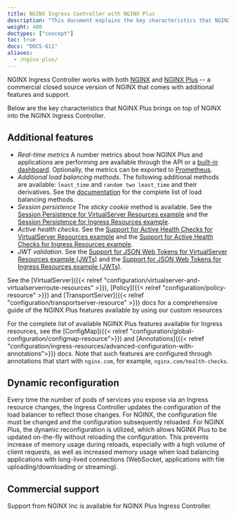 ```yaml
---
title: NGINX Ingress Controller with NGINX Plus
description: "This document explains the key characteristics that NGINX Plus brings on top of NGINX into the NGINX Ingress Controller."
weight: 400
doctypes: ["concept"]
toc: true
docs: "DOCS-611"
aliases:
  - /nginx-plus/
---
```



NGINX Ingress Controller works with both [NGINX](https://nginx.org/) and [NGINX Plus](https://www.nginx.com/products/nginx/) -- a commercial closed source version of NGINX that comes with additional features and support.

Below are the key characteristics that NGINX Plus brings on top of NGINX into the NGINX Ingress Controller.

## Additional features

- *Real-time metrics* A number metrics about how NGINX Plus and applications are performing are available through the API or a [built-in dashboard](https://docs.nginx.com/nginx-ingress-controller/logging-and-monitoring/status-page/). Optionally, the metrics can be exported to [Prometheus](https://docs.nginx.com/nginx-ingress-controller/logging-and-monitoring/prometheus/).
- *Additional load balancing methods*. The following additional methods are available: `least_time` and `random two least_time` and their derivatives. See the [documentation](https://nginx.org/en/docs/http/ngx_http_upstream_module.html) for the complete list of load balancing methods.
- *Session persistence* The *sticky cookie* method is available. See the [Session Persistence for VirtualServer Resources example](https://github.com/nginxinc/kubernetes-ingress/tree/v3.3.2/examples/custom-resources/session-persistence) and the [Session Persistence for Ingress Resources example](https://github.com/nginxinc/kubernetes-ingress/tree/v3.3.2/examples/ingress-resources/session-persistence).
- *Active health checks*. See the [Support for Active Health Checks for VirtualServer Resources example](https://github.com/nginxinc/kubernetes-ingress/tree/v3.3.2/examples/custom-resources/health-checks) and the [Support for Active Health Checks for Ingress Resources example](https://github.com/nginxinc/kubernetes-ingress/tree/v3.3.2/examples/ingress-resources/health-checks).
- *JWT validation*. See the [Support for JSON Web Tokens for VirtualServer Resources example (JWTs)](https://github.com/nginxinc/kubernetes-ingress/tree/v3.3.2/examples/custom-resources/jwt) and the [Support for JSON Web Tokens for Ingress Resources example (JWTs)](https://github.com/nginxinc/kubernetes-ingress/tree/v3.3.2/examples/ingress-resources/jwt).

See the [VirtualServer]({{< relref "configuration/virtualserver-and-virtualserverroute-resources" >}}), [Policy]({{< relref "configuration/policy-resource" >}}) and [TransportServer]({{< relref "configuration/transportserver-resource" >}}) docs  for a comprehensive guide of the NGINX Plus features available by using our custom resources

For the complete list of available NGINX Plus features available for Ingress resources, see the [ConfigMap]({{< relref "configuration/global-configuration/configmap-resource">}}) and [Annotations]({{< relref "configuration/ingress-resources/advanced-configuration-with-annotations">}}) docs. Note that such features are configured through annotations that start with `nginx.com`, for example, `nginx.com/health-checks`.

## Dynamic reconfiguration

Every time the number of pods of services you expose via an Ingress resource changes, the Ingress Controller updates the configuration of the load balancer to reflect those changes. For NGINX, the configuration file must be changed and the configuration subsequently reloaded. For NGINX Plus, the dynamic reconfiguration is utilized, which allows NGINX Plus to be updated on-the-fly without reloading the configuration. This prevents increase of memory usage during reloads, especially with a high volume of client requests, as well as increased memory usage when load balancing applications with long-lived connections (WebSocket, applications with file uploading/downloading or streaming).

## Commercial support

Support from NGINX Inc is available for NGINX Plus Ingress Controller.
